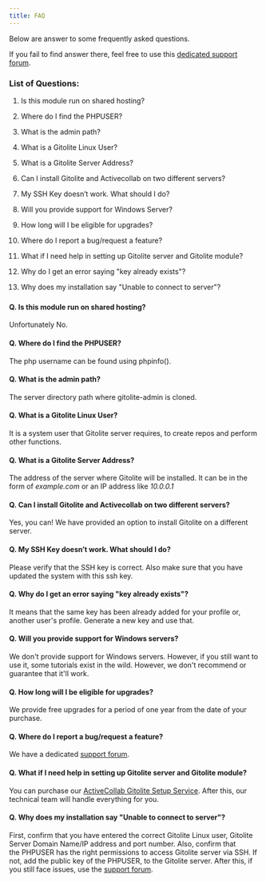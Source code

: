 ```yaml
---
title: FAQ
---
```


Below are answer to some frequently asked questions.

If you fail to find answer there, feel free to use this [dedicated support forum](https://rtcamp.com/support/forum/activecollab/).


### List of Questions:





	
  1. Is this module run on shared hosting?

	
  2. Where do I find the PHPUSER?

	
  3. What is the admin path?

	
  4. What is a Gitolite Linux User?

	
  5. What is a Gitolite Server Address?

	
  6. Can I install Gitolite and Activecollab on two different servers?

	
  7. My SSH Key doesn’t work. What should I do?

	
  8. Will you provide support for Windows Server?

	
  9. How long will I be eligible for upgrades?

	
  10. Where do I report a bug/request a feature?

	
  11. What if I need help in setting up Gitolite server and Gitolite module?

	
  12. Why do I get an error saying "key already exists"?

	
  13. Why does my installation say "Unable to connect to server"?




### 




#### Q. Is this module run on shared hosting?


Unfortunately No.


#### Q. Where do I find the PHPUSER?


The php username can be found using phpinfo().


#### Q. What is the admin path?


The server directory path where gitolite-admin is cloned.


#### Q. What is a Gitolite Linux User?


It is a system user that Gitolite server requires, to create repos and perform other functions.


#### Q. What is a Gitolite Server Address?


The address of the server where Gitolite will be installed. It can be in the form of _example.com_ or an IP address like _10.0.0.1_


#### Q. Can I install Gitolite and Activecollab on two different servers?


Yes, you can! We have provided an option to install Gitolite on a different server.


#### Q. My SSH Key doesn’t work. What should I do?


Please verify that the SSH key is correct. Also make sure that you have updated the system with this ssh key.


#### Q. Why do I get an error saying "key already exists"?


It means that the same key has been already added for your profile or, another user's profile. Generate a new key and use that.


#### Q. Will you provide support for Windows servers?


We don't provide support for Windows servers. However, if you still want to use it, some tutorials exist in the wild. However, we don't recommend or guarantee that it'll work.


#### Q. How long will I be eligible for upgrades?


We provide free upgrades for a period of one year from the date of your purchase.


#### Q. Where do I report a bug/request a feature?


We have a dedicated [support forum](https://rtcamp.com/support/forum/activecollab/).


#### Q. What if I need help in setting up Gitolite server and Gitolite module?


You can purchase our [ActiveCollab Gitolite Setup Service](https://rtcamp.com/store/activecollab-gitolite-installation-service/). After this, our technical team will handle everything for you.


#### Q. Why does my installation say "Unable to connect to server"?


First, confirm that you have entered the correct Gitolite Linux user, Gitolite Server Domain Name/IP address and port number. Also, confirm that the PHPUSER has the right permissions to access Gitolite server via SSH. If not, add the public key of the PHPUSER, to the Gitolite server. After this, if you still face issues, use the [support forum](https://rtcamp.com/support/forum/activecollab/).
